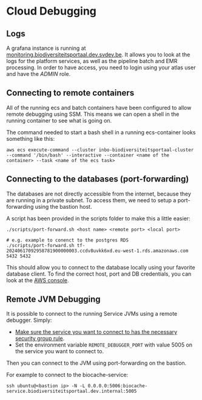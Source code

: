 # Cloud Debugging

## Logs
A grafana instance is running at [monitoring.biodiversiteitsportaal.dev.svdev.be](https://monitoring.biodiversiteitsportaal.dev.svdev.be/).
It allows you to look at the logs for the platform services, as well as the pipeline batch and EMR processing.
In order to have access, you need to login using your atlas user and have the _ADMIN_ role.

## Connecting to remote containers
All of the running ecs and batch containers have been configured to allow remote debugging using SSM.
This means we can open a shell in the running container to see what is going on.

The command needed to start a bash shell in a running ecs-container looks something like this:
```commandline
aws ecs execute-command --cluster inbo-biodiversiteitsportaal-cluster --command '/bin/bash' --interactive --container <name of the container> --task <name of the ecs task>
```

## Connecting to the databases (port-forwarding)
The databases are not directly accessible from the internet, because they are running in a private subnet.
To access them, we need to setup a port-forwarding using the bastion host.

A script has been provided in the scripts folder to make this a little easier:
```commandline
./scripts/port-forward.sh <host name> <remote port> <local port>

# e.g. example to conenct to the postgres RDS
./scripts/port-forward.sh tf-20240617092958781900000003.ccdv8uvkk6xd.eu-west-1.rds.amazonaws.com 5432 5432
```

This should allow you to connect to the database locally using your favorite database client.
To find the correct host, port and DB credentials, you can look at the [AWS console](https://eu-west-1.console.aws.amazon.com/rds/home?region=eu-west-1).

## Remote JVM Debugging
It is possible to connect to the running Service JVMs using a remote debugger.
Simply:
 - [Make sure the service you want to connect to has the necessary security group rule](https://github.com/inbo/inbo-aws-biodiversiteitsportaal-terraform/blob/346bd2f08594f6e6dba6c9265538b39d834c5dd4/region/common-region/debug-bastion.tf#L94).
 - Set the environment variable `REMOTE_DEBUGGER_PORT` with value 5005 on the service you want to connect to. 

Then you can connect to the JVM using port-forwarding on the bastion.

For example to connect to the biocache-service:
```commandline
ssh ubuntu@<bastion ip> -N -L 0.0.0.0:5006:biocache-service.biodiversiteitsportaal.dev.internal:5005
```